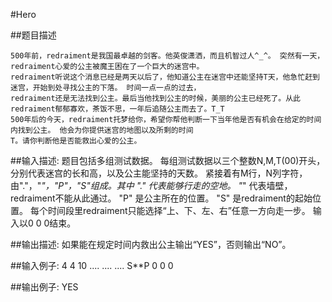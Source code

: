 #Hero

##题目描述

    500年前，redraiment是我国最卓越的剑客。他英俊潇洒，而且机智过人^_^。 突然有一天，redraiment心爱的公主被魔王困在了一个巨大的迷宫中。
    redraiment听说这个消息已经是两天以后了，他知道公主在迷宫中还能坚持T天，他急忙赶到迷宫，开始到处寻找公主的下落。 时间一点一点的过去，
    redraiment还是无法找到公主。最后当他找到公主的时候，美丽的公主已经死了。从此redraiment郁郁寡欢，茶饭不思，一年后追随公主而去了。T_T
    500年后的今天，redraiment托梦给你，希望你帮他判断一下当年他是否有机会在给定的时间内找到公主。 他会为你提供迷宫的地图以及所剩的时间
    T。请你判断他是否能救出心爱的公主。
##输入描述:
    题目包括多组测试数据。
    每组测试数据以三个整数N,M,T(00)开头，分别代表迷宫的长和高，以及公主能坚持的天数。
    紧接着有M行，N列字符，由"."，"*"，"P"，"S"组成。其中
    "." 代表能够行走的空地。
    "*" 代表墙壁，redraiment不能从此通过。
    "P" 是公主所在的位置。
    "S" 是redraiment的起始位置。
    每个时间段里redraiment只能选择“上、下、左、右”任意一方向走一步。
    输入以0 0 0结束。


##输出描述:
    如果能在规定时间内救出公主输出“YES”，否则输出“NO”。

##输入例子:
    4 4 10
    ....
    ....
    ....
    S**P
    0 0 0

##输出例子:
    YES